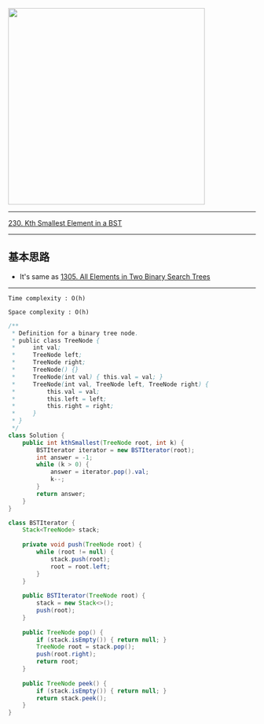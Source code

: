 <img src="" width="400" height="400"/>

___
[230. Kth Smallest Element in a BST](https://leetcode.com/problems/kth-smallest-element-in-a-bst/)
___


## 基本思路
* It's same as [1305. All Elements in Two Binary Search Trees](https://github.com/longlonglu/shuati/blob/main/tree/1305.%20All%20Elements%20in%20Two%20Binary%20Search%20Trees/1305.%20All%20Elements%20in%20Two%20Binary%20Search%20Trees.md)

___

`Time complexity : O(h)`

`Space complexity : O(h)`
```java
/**
 * Definition for a binary tree node.
 * public class TreeNode {
 *     int val;
 *     TreeNode left;
 *     TreeNode right;
 *     TreeNode() {}
 *     TreeNode(int val) { this.val = val; }
 *     TreeNode(int val, TreeNode left, TreeNode right) {
 *         this.val = val;
 *         this.left = left;
 *         this.right = right;
 *     }
 * }
 */
class Solution {
    public int kthSmallest(TreeNode root, int k) {
        BSTIterator iterator = new BSTIterator(root);
        int answer = -1;
        while (k > 0) {
            answer = iterator.pop().val;
            k--;
        }
        return answer;
    }
}

class BSTIterator {
    Stack<TreeNode> stack;
    
    private void push(TreeNode root) {
        while (root != null) {
            stack.push(root);
            root = root.left;
        }
    }
    
    public BSTIterator(TreeNode root) {
        stack = new Stack<>();
        push(root);
    }
    
    public TreeNode pop() {
        if (stack.isEmpty()) { return null; }
        TreeNode root = stack.pop();
        push(root.right);
        return root;
    }
    
    public TreeNode peek() {
        if (stack.isEmpty()) { return null; }
        return stack.peek();
    }
}
```